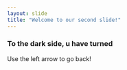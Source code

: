 ```yaml
---
layout: slide
title: "Welcome to our second slide!"
---
```

### To the dark side, u have turned
Use the left arrow to go back!
